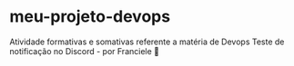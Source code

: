 # meu-projeto-devops
Atividade formativas e somativas referente a matéria de Devops
Teste de notificação no Discord - por Franciele 🚀
